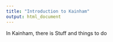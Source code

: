 ```yaml
---
title: "Introduction to Kainham"
output: html_document
---
```


In Kainham, there is Stuff and things to do
